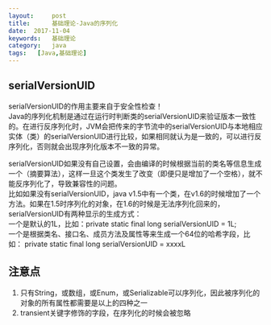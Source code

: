 ```yaml
---
layout:     post
title:      基础理论-Java的序列化
date:  2017-11-04
keywords:   基础理论
category:   java
tags:   [Java,基础理论]
---
```

serialVersionUID
---
serialVersionUID的作用主要来自于安全性检查！  
Java的序列化机制是通过在运行时判断类的serialVersionUID来验证版本一致性的。在进行反序列化时，JVM会把传来的字节流中的serialVersionUID与本地相应实体（类）的serialVersionUID进行比较，如果相同就认为是一致的，可以进行反序列化，否则就会出现序列化版本不一致的异常。  
  
serialVersionUID如果没有自己设置，会由编译的时候根据当前的类名等信息生成一个（摘要算法），这样一旦这个类发生了改变（即便只是增加了一个空格），就不能反序列化了，导致兼容性的问题。  
比如如果没有serialVersionUID，java v1.5中有一个类，在v1.6的时候增加了一个方法。如果在1.5时序列化的对象，在1.6的时候是无法序列化回来的，  
serialVersionUID有两种显示的生成方式：         
一个是默认的1L，比如：private static final long serialVersionUID = 1L;         
一个是根据类名、接口名、成员方法及属性等来生成一个64位的哈希字段，比如：        private static final   long     serialVersionUID = xxxxL

注意点
---
1. 只有String，或数组，或Enum，或Serializable可以序列化，因此被序列化的对象的所有属性都需要是以上的四种之一
2. transient关键字修饰的字段，在序列化的时候会被忽略
